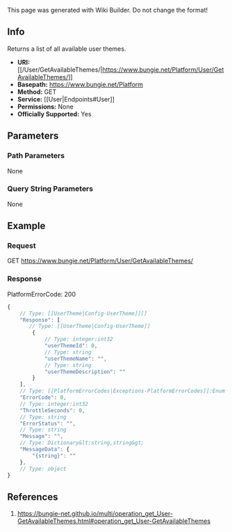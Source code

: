 <span class="wiki-builder">This page was generated with Wiki Builder. Do not change the format!</span>

## Info
Returns a list of all available user themes.

* **URI:** [[/User/GetAvailableThemes/|https://www.bungie.net/Platform/User/GetAvailableThemes/]]
* **Basepath:** https://www.bungie.net/Platform
* **Method:** GET
* **Service:** [[User|Endpoints#User]]
* **Permissions:** None
* **Officially Supported:** Yes

## Parameters
### Path Parameters
None

### Query String Parameters
None

## Example
### Request
GET https://www.bungie.net/Platform/User/GetAvailableThemes/

### Response
PlatformErrorCode: 200
```javascript
{
    // Type: [[UserTheme|Config-UserTheme]][]
    "Response": [
       // Type: [[UserTheme|Config-UserTheme]]
        {
            // Type: integer:int32
            "userThemeId": 0,
            // Type: string
            "userThemeName": "",
            // Type: string
            "userThemeDescription": ""
        }
    ],
    // Type: [[PlatformErrorCodes|Exceptions-PlatformErrorCodes]]:Enum
    "ErrorCode": 0,
    // Type: integer:int32
    "ThrottleSeconds": 0,
    // Type: string
    "ErrorStatus": "",
    // Type: string
    "Message": "",
    // Type: Dictionary&lt;string,string&gt;
    "MessageData": {
        "{string}": ""
    },
    // Type: object
}

```

## References
1. https://bungie-net.github.io/multi/operation_get_User-GetAvailableThemes.html#operation_get_User-GetAvailableThemes
